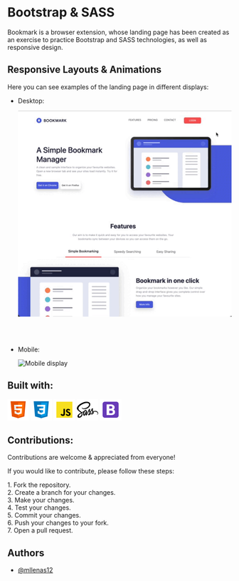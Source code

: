 
# Bootstrap & SASS

Bookmark is a browser extension, whose landing page has been created as an exercise to practice Bootstrap and SASS technologies, as well as responsive design.

## Responsive Layouts & Animations

Here you can see examples of the landing page in different displays:

- Desktop:
  
  ![Laptop display](https://github.com/mllenas12/Assets/blob/ffed365807b4ab5be021011f3f17628f1df2aee5/Visuals/Visual-1.2-lg.gif)

<br> <br>

- Mobile:
  
  ![Mobile display](https://github.com/mllenas12/Assets/blob/ffed365807b4ab5be021011f3f17628f1df2aee5/Visuals/Visual-1.2-sm.gif)

## Built with:

![html](https://github.com/mllenas12/Assets/blob/84325e197bcdad6cd261ca7d7090e7df05c5736f/Logo/html.png)
![css](https://github.com/mllenas12/Assets/blob/84325e197bcdad6cd261ca7d7090e7df05c5736f/Logo/css.png)
![js](https://github.com/mllenas12/Assets/blob/ffed365807b4ab5be021011f3f17628f1df2aee5/Logo/js.png)
![sass](https://github.com/mllenas12/Assets/blob/0ff5f1cf61fbcd6408ccee7deb701b88abaf96ef/Logo/sass.png)
![bootstrap](https://github.com/mllenas12/Assets/blob/ffed365807b4ab5be021011f3f17628f1df2aee5/Logo/bts.png) 

## Contributions: 

Contributions are welcome & appreciated from everyone!

If you would like to contribute, please follow these steps:

  1\. Fork the repository.  
  2\. Create a branch for your changes.  
  3\. Make your changes.  
  4\. Test your changes.  
  5\. Commit your changes.  
  6\. Push your changes to your fork.  
  7\. Open a pull request.


## Authors

- [@mllenas12](https://www.github.com/mllenas12)
